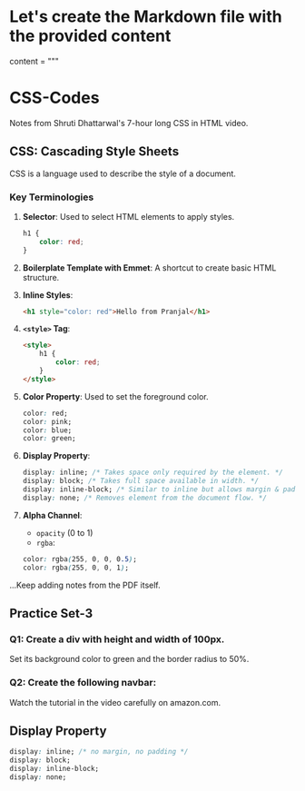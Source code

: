 # Let's create the Markdown file with the provided content

content = """
# CSS-Codes
Notes from Shruti Dhattarwal's 7-hour long CSS in HTML video.

## CSS: Cascading Style Sheets
CSS is a language used to describe the style of a document.

### Key Terminologies
1. **Selector**: Used to select HTML elements to apply styles.
    ```css
    h1 {
        color: red;
    }
    ```

2. **Boilerplate Template with Emmet**: A shortcut to create basic HTML structure.

3. **Inline Styles**:
    ```html
    <h1 style="color: red">Hello from Pranjal</h1>
    ```

4. **`<style>` Tag**:
    ```html
    <style>
        h1 {
            color: red;
        }
    </style>
    ```

5. **Color Property**: Used to set the foreground color.
    ```css
    color: red;
    color: pink;
    color: blue;
    color: green;
    ```

6. **Display Property**:
    ```css
    display: inline; /* Takes space only required by the element. */
    display: block; /* Takes full space available in width. */
    display: inline-block; /* Similar to inline but allows margin & padding. */
    display: none; /* Removes element from the document flow. */
    ```

7. **Alpha Channel**:
    - `opacity` (0 to 1)
    - `rgba`:
    ```css
    color: rgba(255, 0, 0, 0.5);
    color: rgba(255, 0, 0, 1);
    ```

...Keep adding notes from the PDF itself.

## Practice Set-3

### Q1: Create a div with height and width of 100px.
Set its background color to green and the border radius to 50%.

### Q2: Create the following navbar:
Watch the tutorial in the video carefully on amazon.com.

## Display Property
```css
display: inline; /* no margin, no padding */
display: block;
display: inline-block;
display: none;
